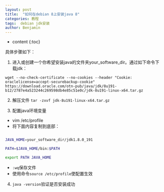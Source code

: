 ```yaml
---
layout: post
title:  "如何在debian 8上安装java 8"
categories: 教程
tags:  debian jdk安装
author: Benjamin
---
```


* content
{:toc}

具体步骤如下：
1. 进入或创建一个你希望安装java的文件夹your_software_dir。通过如下命令下载jdk：

`wget --no-check-certificate --no-cookies --header "Cookie: oraclelicense=accept-securebackup-cookie" https://download.oracle.com/otn-pub/java/jdk/8u191-b12/2787e4a523244c269598db4e85c51e0c/jdk-8u191-linux-x64.tar.gz`

2. 解压文件 `tar -zxvf jdk-8u191-linux-x64.tar.gz`

3. 配置java环境变量
* vim /etc/profile
* 将下面内容复制到底部：

```sh

JAVA_HOME=your_software_dir/jdk1.8.0_191

PATH=$JAVA_HOME/bin:$PATH

export PATH JAVA_HOME
```
* `:wq`保存文件
* 使用命令`source /etc/profile`使配置生效

4. `java -version`验证是否安装成功

